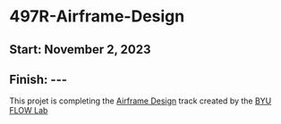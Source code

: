 # 497R-Airframe-Design
## Start: November 2, 2023
## Finish: ---

This projet is completing the [Airframe Design](https://github.com/byuflowlab/undergrad-onboarding/blob/master/497R/track_descriptions/airframe_design.md) track created by the [BYU FLOW Lab](https://github.com/byuflowlab)
